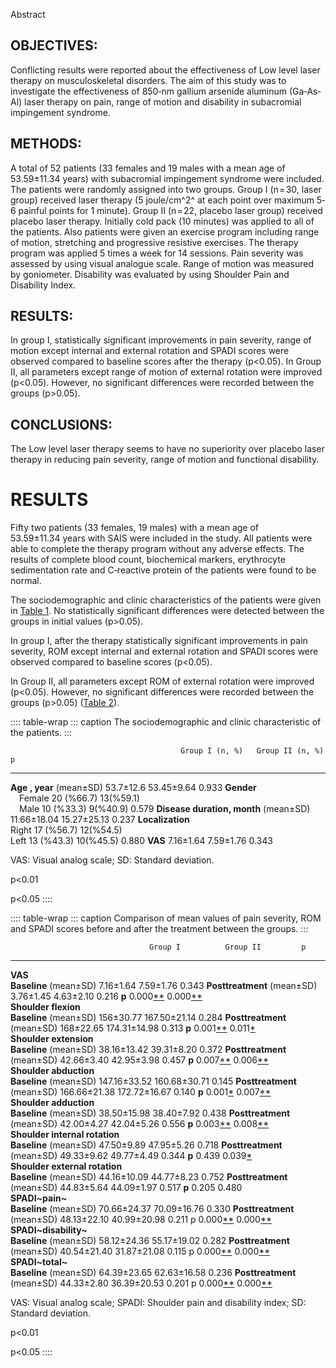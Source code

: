 Abstract

## OBJECTIVES:

Conflicting results were reported about the effectiveness of Low level
laser therapy on musculoskeletal disorders. The aim of this study was to
investigate the effectiveness of 850‐nm gallium arsenide aluminum
(Ga‐As‐Al) laser therapy on pain, range of motion and disability in
subacromial impingement syndrome.

## METHODS:

A total of 52 patients (33 females and 19 males with a mean age of
53.59±11.34 years) with subacromial impingement syndrome were included.
The patients were randomly assigned into two groups. Group I (n = 30,
laser group) received laser therapy (5 joule/cm^2^ at each point over
maximum 5‐6 painful points for 1 minute). Group II (n = 22, placebo
laser group) received placebo laser therapy. Initially cold pack
(10 minutes) was applied to all of the patients. Also patients were
given an exercise program including range of motion, stretching and
progressive resistive exercises. The therapy program was applied 5 times
a week for 14 sessions. Pain severity was assessed by using visual
analogue scale. Range of motion was measured by goniometer. Disability
was evaluated by using Shoulder Pain and Disability Index.

## RESULTS:

In group I, statistically significant improvements in pain severity,
range of motion except internal and external rotation and SPADI scores
were observed compared to baseline scores after the therapy (p\<0.05).
In Group II, all parameters except range of motion of external rotation
were improved (p\<0.05). However, no significant differences were
recorded between the groups (p\>0.05).

## CONCLUSIONS:

The Low level laser therapy seems to have no superiority over placebo
laser therapy in reducing pain severity, range of motion and functional
disability.

# RESULTS

Fifty two patients (33 females, 19 males) with a mean age of
53.59±11.34 years with SAIS were included in the study. All patients
were able to complete the therapy program without any adverse effects.
The results of complete blood count, biochemical markers, erythrocyte
sedimentation rate and C‐reactive protein of the patients were found to
be normal.

The sociodemographic and clinic characteristics of the patients were
given in [Table 1](#). No statistically significant differences were
detected between the groups in initial values (p\>0.05).

In group I, after the therapy statistically significant improvements in
pain severity, ROM except internal and external rotation and SPADI
scores were observed compared to baseline scores (p\<0.05).

In Group II, all parameters except ROM of external rotation were
improved (p\<0.05). However, no significant differences were recorded
between the groups (p\>0.05) ([Table 2](#)).

:::: table-wrap
::: caption
The sociodemographic and clinic characteristic of the patients.
:::

                                          Group I (n, %)   Group II (n, %)   p
  --------------------------------------- ---------------- ----------------- -------
  **Age , year** (mean±SD)                53.7±12.6        53.45±9.64        0.933
  **Gender**                                                                 
   Female                                 20 (%66.7)       13(%59.1)         
   Male                                   10 (%33.3)       9(%40.9)          0.579
  **Disease duration, month** (mean±SD)   11.66±18.04      15.27±25.13       0.237
  **Localization**                                                           
  Right                                   17 (%56.7)       12(%54.5)         
  Left                                    13 (%43.3)       10(%45.5)         0.880
  **VAS**                                 7.16±1.64        7.59±1.76         0.343

VAS: Visual analog scale; SD: Standard deviation.

p\<0.01

p\<0.05
::::

:::: table-wrap
::: caption
Comparison of mean values of pain severity, ROM and SPADI scores before
and after the treatment between the groups.
:::

                                   Group I          Group II         p
  -------------------------------- ---------------- ---------------- -------
  **VAS**                                                            
  **Baseline** (mean±SD)           7.16±1.64        7.59±1.76        0.343
  **Posttreatment** (mean±SD)      3.76±1.45        4.63±2.10        0.216
  **p**                            0.000[\*\*](#)   0.000[\*\*](#)   
  **Shoulder flexion**                                               
  **Baseline** (mean±SD)           156±30.77        167.50±21.14     0.284
  **Posttreatment** (mean±SD)      168±22.65        174.31±14.98     0.313
  **p**                            0.001[\*\*](#)   0.011[\*](#)     
  **Shoulder extension**                                             
  **Baseline** (mean±SD)           38.16±13.42      39.31±8.20       0.372
  **Posttreatment** (mean±SD)      42.66±3.40       42.95±3.98       0.457
  **p**                            0.007[\*\*](#)   0.006[\*\*](#)   
  **Shoulder abduction**                                             
  **Baseline** (mean±SD)           147.16±33.52     160.68±30.71     0.145
  **Posttreatment** (mean±SD)      166.66±21.38     172.72±16.67     0.140
  **p**                            0.001[\*](#)     0.007[\*\*](#)   
  **Shoulder adduction**                                             
  **Baseline** (mean±SD)           38.50±15.98      38.40±7.92       0.438
  **Posttreatment** (mean±SD)      42.00±4.27       42.04±5.26       0.556
  **p**                            0.003[\*\*](#)   0.008[\*\*](#)   
  **Shoulder internal rotation**                                     
  **Baseline** (mean±SD)           47.50±9.89       47.95±5.26       0.718
  **Posttreatment** (mean±SD)      49.33±9.62       49.77±4.49       0.344
  **p**                            0.439            0.039[\*](#)     
  **Shoulder external rotation**                                     
  **Baseline** (mean±SD)           44.16±10.09      44.77±8.23       0.752
  **Posttreatment** (mean±SD)      44.83±5.64       44.09±1.97       0.517
  **p**                            0.205            0.480            
  **SPADI~pain~**                                                    
  **Baseline** (mean±SD)           70.66±24.37      70.09±16.76      0.330
  **Posttreatment** (mean±SD)      48.13±22.10      40.99±20.98      0.211
  p                                0.000[\*\*](#)   0.000[\*\*](#)   
  **SPADI~disability~**                                              
  **Baseline** (mean±SD)           58.12±24.36      55.17±19.02      0.282
  **Posttreatment** (mean±SD)      40.54±21.40      31.87±21.08      0.115
  p                                0.000[\*\*](#)   0.000[\*\*](#)   
  **SPADI~total~**                                                   
  **Baseline** (mean±SD)           64.39±23.65      62.63±16.58      0.236
  **Posttreatment** (mean±SD)      44.33±2.80       36.39±20.53      0.201
  p                                0.000[\*\*](#)   0.000[\*\*](#)   

VAS: Visual analog scale; SPADI: Shoulder pain and disability index; SD:
Standard deviation.

p\<0.01

p\<0.05
::::

